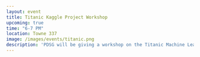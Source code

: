 ```yaml
---
layout: event
title: Titanic Kaggle Project Workshop
upcoming: true
time: "6-7 PM"
location: Towne 337
image: /images/events/titanic.png
description: 'PDSG will be giving a workshop on the Titanic Machine Learning Kaggle project. Come join us to learn about how Python and Jupyter Notebook are integrated into marching learning project pipelines. It is suggested that people bring their laptops with Anaconda (https://www.continuum.io/downloads) installed. Come at 5:30 if you would like help setting up Python/Jupyter on your computer. RSVP here: <a href="https://goo.gl/forms/3PRGdsS5rUuso9Qt2">https://goo.gl/forms/3PRGdsS5rUuso9Qt2</a>'
---
```




